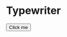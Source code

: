 <html>
<body>

<h1>Typewriter</h1>

<button onclick="typeWriter()">Click me</button>

<p id="demo"></p>

<script>
var i = 0;
var txt = 'Lorem ipsum dummy text blabla.';
var speed = 50;

function typeWriter() {
  if (i < txt.length) {
    document.getElementById("demo").innerHTML += txt.charAt(i);
    i++;
    setTimeout(typeWriter, speed);
  }
}
</script>

</body>
</html>
